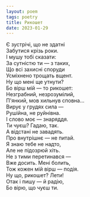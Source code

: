 ```yaml
---
layout: poem
tags: poetry
title: Рикошет
date: 2023-01-29
---
```


Є зустрічі, що не здатні<br>
Забутися крізь роки.<br>
І мушу тобі сказати:<br>
За сутністю ти — з таких,<br>
Що всі захисні споруди<br>
Усміхнено трощать вщент.<br>
Ну що мені ще утнути?<br>
Бо вірш мій — то рикошет:<br>
Незграбний, незрозумілий,<br>
П'янкий, мов хильнув сповна...<br>
Вирує у грудях сила —<br>
Рушійна, не руйнівна.<br>
І слово моє — знаряддя.<br>
Ти чуєш? Гадаю, так.<br>
А відстані не завадять.<br>
Про внутрішнє — не питай.<br>
Я знаю тебе не надто,<br>
Але не підозрюй хіть.<br>
Не з тими перетинався —<br>
Вже досить. Мені болить,<br>
Тож кожен мій вірш — подія.<br>
Ну що, рикошет? Лети!<br>
Отак і пишу — й радію,<br>
Бо вірю, що чуєш ти.
